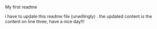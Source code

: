 My first readme

i have to update this readme file (unwillingly) . the updated content is the content on line three, have a nice day!!!
